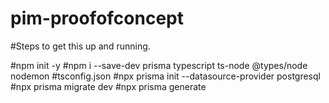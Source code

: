 # pim-proofofconcept

#Steps to get this up and running.

#npm init -y
#npm i --save-dev prisma typescript ts-node @types/node nodemon
#tsconfig.json
#npx prisma init --datasource-provider postgresql 
#npx prisma migrate dev 
#npx prisma generate
